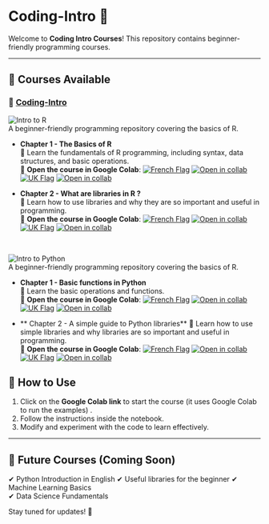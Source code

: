 # Coding-Intro 🚀
Welcome to **Coding Intro Courses**! This repository contains beginner-friendly programming courses.

---

## 📌 Courses Available

### 📘 [Coding-Intro](https://github.com/FYCodeLab/coding-intro)
![Intro to R](https://img.shields.io/badge/Intro%20to%20the%20programming%20language%20R-276DC3?style=for-the-badge&logo=r&logoColor=white)\
A beginner-friendly programming repository covering the basics of R.  
- **Chapter 1 - The Basics of R**  
📖 Learn the fundamentals of R programming, including syntax, data structures, and basic operations.\
🔗 **Open the course in Google Colab**:
[![French Flag](https://flagcdn.com/24x18/fr.png)](https://colab.research.google.com/github/FYCodeLab/coding-intro/blob/main/R/INTRODUCTION_A_R_CH1_G.ipynb)&nbsp;[![Open in collab](https://colab.research.google.com/assets/colab-badge.svg)](https://colab.research.google.com/github/FYCodeLab/coding-intro/blob/main/R/INTRODUCTION_A_R_CH1_G.ipynb)&nbsp;&nbsp;&nbsp;&nbsp; [![UK Flag](https://flagcdn.com/24x18/gb.png)](https://colab.research.google.com/github/FYCodeLab/coding-intro/blob/main/R/INTRO_TO_R_chapter_1_en_G.ipynb)&nbsp;[![Open in collab](https://colab.research.google.com/assets/colab-badge.svg)](https://colab.research.google.com/github/FYCodeLab/coding-intro/blob/main/R/INTRO_TO_R_chapter_1_en_G.ipynb)


- **Chapter 2 - What are libraries in R ?**  
📖 Learn how to use libraries and why they are so important and useful in programming.\
🔗 **Open the course in Google Colab**:
[![French Flag](https://flagcdn.com/24x18/fr.png)](https://colab.research.google.com/github/FYCodeLab/coding-intro/blob/main/R/INTRODUCTION_A_R_CH2_F_G.ipynb)&nbsp;[![Open in collab](https://colab.research.google.com/assets/colab-badge.svg)](https://colab.research.google.com/github/FYCodeLab/coding-intro/blob/main/R/INTRODUCTION_A_R_CH2_F_G.ipynb)&nbsp;&nbsp;&nbsp;&nbsp; [![UK Flag](https://flagcdn.com/24x18/gb.png)](https://colab.research.google.com/github/FYCodeLab/coding-intro/blob/main/R/INTRO_TO_R_CH2_EN_G.ipynb)&nbsp;[![Open in collab](https://colab.research.google.com/assets/colab-badge.svg)](https://colab.research.google.com/github/FYCodeLab/coding-intro/blob/main/R/INTRO_TO_R_CH2_EN_G.ipynb)

<BR>

![Intro to Python](https://img.shields.io/badge/Intro%20to%20the%20programming%20language%20Python-3776AB?style=for-the-badge&logo=python&logoColor=white)\
A beginner-friendly programming repository covering the basics of R.  
- **Chapter 1 - Basic functions in Python**  
📖 Learn the basic operations and functions.\
🔗 **Open the course in Google Colab**:
[![French Flag](https://flagcdn.com/24x18/fr.png)](https://colab.research.google.com/github/FYCodeLab/coding-intro/blob/main/PYTHON/PYTHON_intro_chap1_fr.ipynb)&nbsp;[![Open in collab](https://colab.research.google.com/assets/colab-badge.svg)](https://colab.research.google.com/github/FYCodeLab/coding-intro/blob/main/PYTHON/PYTHON_intro_chap1_fr.ipynb)&nbsp;&nbsp;&nbsp;[![UK Flag](https://flagcdn.com/24x18/gb.png)](https://colab.research.google.com/github/FYCodeLab/coding-intro/blob/main/PYTHON/PYTHON_intro_chap1_en.ipynb)&nbsp;[![Open in collab](https://colab.research.google.com/assets/colab-badge.svg)](https://colab.research.google.com/github/FYCodeLab/coding-intro/blob/main/PYTHON/PYTHON_intro_chap1_en.ipynb)





- ** Chapter 2 - A simple guide to Python libraries**
📖 Learn how to use simple libraries and why libraries are so important and useful in programming.\
🔗 **Open the course in Google Colab**:
[![French Flag](https://flagcdn.com/24x18/fr.png)](https://colab.research.google.com/github/FYCodeLab/coding-intro/blob/main/PYTHON/PYTHON_lib_chap2_fr.ipynb)&nbsp;[![Open in collab](https://colab.research.google.com/assets/colab-badge.svg)](https://colab.research.google.com/github/FYCodeLab/coding-intro/blob/main/PYTHON/PYTHON_lib_chap2_fr.ipynb)&nbsp;&nbsp;&nbsp;[![UK Flag](https://flagcdn.com/24x18/gb.png)](https://colab.research.google.com/github/FYCodeLab/coding-intro/blob/main/PYTHON/PYTHON_lib_chap2_en.ipynb)&nbsp;[![Open in collab](https://colab.research.google.com/assets/colab-badge.svg)](https://colab.research.google.com/github/FYCodeLab/coding-intro/blob/main/PYTHON/PYTHON_lib_chap2_en.ipynb)





## 🔧 How to Use
1. Click on the **Google Colab link** to start the course (it uses Google Colab to run the examples) .
2. Follow the instructions inside the notebook.
3. Modify and experiment with the code to learn effectively.

---

## 🎯 Future Courses (Coming Soon)
✔ Python Introduction in English
✔ Useful libraries for the beginner
✔ Machine Learning Basics  
✔ Data Science Fundamentals  

Stay tuned for updates! 🚀
